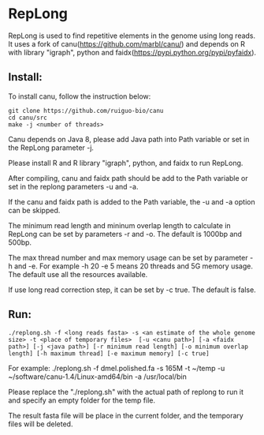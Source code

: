 # RepLong

RepLong is used to find repetitive elements in the genome using long reads. It uses a fork of canu(https://github.com/marbl/canu/) and depends on R with library "igraph", python and faidx(https://pypi.python.org/pypi/pyfaidx).

## Install:
To install canu, follow the instruction below:

	git clone https://github.com/ruiguo-bio/canu
	cd canu/src
	make -j <number of threads>

Canu depends on Java 8, please add Java path into Path variable or set in the RepLong parameter -j.

Please install R and R library "igraph", python, and faidx to run RepLong.

After compiling, canu and faidx path should be add to the Path variable or set in the replong parameters -u and -a.

If the canu and faidx path is added to the Path variable, the -u and -a option can be skipped.

The minimum read length and mininum overlap length to calculate in RepLong can be set by parameters -r and -o. The default is 1000bp and 500bp.

The max thread number and max memory usage can be set by parameter -h and -e. For example -h 20 -e 5 means 20 threads and 5G memory usage. The default use all the resources available.

If use long read correction step, it can be set by -c true. The default is false.
## Run:
	./replong.sh -f <long reads fasta> -s <an estimate of the whole genome size> -t <place of temporary files>  [-u <canu path>] [-a <faidx path>] [-j <java path>] [-r minimum read length] [-o minimum overlap length] [-h maximum thread] [-e maximum memory] [-c true]

For example:
	./replong.sh -f dmel.polished.fa -s 165M  -t ~/temp -u ~/software/canu-1.4/Linux-amd64/bin -a /usr/local/bin


Please replace the "./replong.sh" with the actual path of replong to run it and specify an empty folder for the temp file.

The result fasta file will be place in the current folder, and the temporary files will be deleted.

